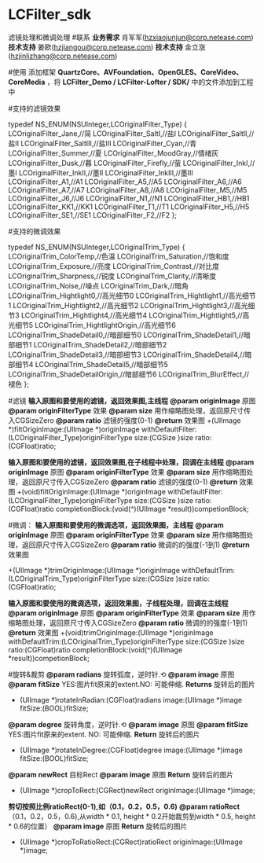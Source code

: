# LCFilter_sdk
滤镜处理和微调处理
#联系
**业务需求** 肖军军(hzxiaojunjun@corp.netease.com)
**技术支持** 姜欧(hzjiangou@corp.netease.com)
**技术支持** 金立涨(hzjinlizhang@corp.netease.com)

#使用
添加框架 **QuartzCore、AVFoundation、OpenGLES、CoreVideo、CoreMedia** ，将 **LCFilter_Demo / LCFilter-Lofter / SDK/** 中的文件添加到工程中
 

#支持的滤镜效果

typedef NS_ENUM(NSUInteger,LCOriginalFilter_Type) {
    LCOriginalFilter_Jane,//简
    LCOriginalFilter_SaltI,//盐I
    LCOriginalFilter_SaltII,//盐II
    LCOriginalFilter_SaltIII,//盐III
    LCOriginalFilter_Cyan,//青
    LCOriginalFilter_Summer,//夏
    LCOriginalFilter_MoodGray,//情绪灰
    LCOriginalFilter_Dusk,//暮
    LCOriginalFilter_Firefly,//萤
    LCOriginalFilter_InkI,//墨I
    LCOriginalFilter_InkII,//墨II
    LCOriginalFilter_InkIII,//墨III
    LCOriginalFilter_A1,//A1
    LCOriginalFilter_A5,//A5
    LCOriginalFilter_A6,//A6
    LCOriginalFilter_A7,//A7
    LCOriginalFilter_A8,//A8
    LCOriginalFilter_M5,//M5
    LCOriginalFilter_J6,//J6
    LCOriginalFilter_N1,//N1
    LCOriginalFilter_HB1,//HB1
    LCOriginalFilter_KK1,//KK1
    LCOriginalFilter_T1,//T1
    LCOriginalFilter_H5,//H5
    LCOriginalFilter_SE1,//SE1
    LCOriginalFilter_F2,//F2
};

#支持的微调效果

typedef NS_ENUM(NSUInteger,LCOriginalTrim_Type) {
    LCOriginalTrim_ColorTemp,//色温
    LCOriginalTrim_Saturation,//饱和度
    LCOriginalTrim_Exposure,//亮度
    LCOriginalTrim_Contrast,//对比度
    LCOriginalTrim_Sharpness,//锐度
    LCOriginalTrim_Clarity,//清晰度
    LCOriginalTrim_Noise,//噪点
    LCOriginalTrim_Dark,//暗角
    LCOriginalTrim_Hightlight0,//高光细节0
    LCOriginalTrim_Hightlight1,//高光细节1
    LCOriginalTrim_Hightlight2,//高光细节2
    LCOriginalTrim_Hightlight3,//高光细节3
    LCOriginalTrim_Hightlight4,//高光细节4
    LCOriginalTrim_Hightlight5,//高光细节5
    LCOriginalTrim_HightlightOrigin,//高光细节6
    LCOriginalTrim_ShadeDetail0,//暗部细节0
    LCOriginalTrim_ShadeDetail1,//暗部细节1
    LCOriginalTrim_ShadeDetail2,//暗部细节2
    LCOriginalTrim_ShadeDetail3,//暗部细节3
    LCOriginalTrim_ShadeDetail4,//暗部细节4
    LCOriginalTrim_ShadeDetail5,//暗部细节5
    LCOriginalTrim_ShadeDetailOrigin,//暗部细节6
    LCOriginalTrim_BlurEffect,//褪色
};

#滤镜
 **输入原图和要使用的滤镜，返回效果图,主线程**
**@param originImage**      原图
**@param originFilterType** 效果
**@param size**             用作缩略图处理，返回原尺寸传入CGSizeZero
**@param ratio**            滤镜的强度(0-1)
**@return** 效果图
+(UIImage *)filtOriginImage:(UIImage *)originImage
          withDefaultFilter:(LCOriginalFilter_Type)originFilterType
                       size:(CGSize )size
                      ratio:(CGFloat)ratio;


 **输入原图和要使用的滤镜，返回效果图,在子线程中处理，回调在主线程**
 **@param originImage**     原图
 **@param originFilterType** 效果
 **@param size**            用作缩略图处理，返回原尺寸传入CGSizeZero
 **@param ratio**            滤镜的强度(0-1)
 **@return** 效果图
+(void)filtOriginImage:(UIImage *)originImage
          withDefaultFilter:(LCOriginalFilter_Type)originFilterType
                       size:(CGSize )size
                      ratio:(CGFloat)ratio
       completionBlock:(void(^)(UIImage *result))competionBlock;


#微调：
**输入原图和要使用的微调选项，返回效果图，主线程**
**@param originImage**    原图
**@param originFilterType** 效果
**@param size**         用作缩略图处理，返回原尺寸传入CGSizeZero
**@param ratio**            微调的的强度(-1到1)
**@return** 效果图

+(UIImage *)trimOriginImage:(UIImage *)originImage
          withDefaultTrim:(LCOriginalTrim_Type)originFilterType
                       size:(CGSize )size
                      ratio:(CGFloat)ratio;

**输入原图和要使用的微调选项，返回效果图，子线程处理，回调在主线程**
**@param originImage**      原图
**@param originFilterType** 效果
**@param size**            用作缩略图处理，返回原尺寸传入CGSizeZero
**@param ratio**          微调的的强度(-1到1)
**@return** 效果图
+(void)trimOriginImage:(UIImage *)originImage
            withDefaultTrim:(LCOriginalTrim_Type)originFilterType
                       size:(CGSize )size
                      ratio:(CGFloat)ratio
            completionBlock:(void(^)(UIImage *result))competionBlock;


#旋转&裁剪
 **@param radians**   旋转弧度，逆时针.⟲
 **@param image**   原图
 **@param fitSize**   YES:图片fit原来的extent.NO: 可能伸缩.
**Returns** 旋转后的图片
+ (UIImage *)rotateInRadian:(CGFloat)radians image:(UIImage *)image fitSize:(BOOL)fitSize;

 
**@param degree**   旋转角度，逆时针.⟲
**@param image**   原图
**@param fitSize**  YES:图片fit原来的extent. NO: 可能伸缩.
**Return** 旋转后的图片
+ (UIImage *)rotateInDegree:(CGFloat)degree image:(UIImage *)image fitSize:(BOOL)fitSize;

**@param newRect**   目标Rect
**@param image**   原图
**Return** 旋转后的图片
+ (UIImage *)cropToRect:(CGRect)newRect originImage:(UIImage *)image;

**剪切按照比例ratioRect(0-1),如（0.1，0.2，0.5，0.6)**
**@param ratioRect**   （0.1，0.2，0.5，0.6),从width * 0.1, height * 0.2开始裁剪到width * 0.5, height * 0.6的位置）
**@param image**   原图
**Return** 旋转后的图片
+ (UIImage *)cropToRatioRect:(CGRect)ratioRect originImage:(UIImage *)image;
